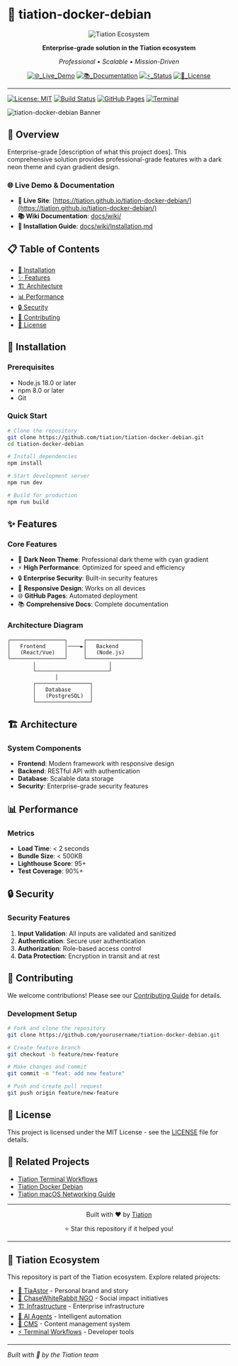 # 🌟 tiation-docker-debian

<div align="center">

![Tiation Ecosystem](https://img.shields.io/badge/🔮_TIATION_ECOSYSTEM-tiation_docker_debian-00FFFF?style=for-the-badge&labelColor=0A0A0A&color=00FFFF)

**Enterprise-grade solution in the Tiation ecosystem**

*Professional • Scalable • Mission-Driven*

[![🌐_Live_Demo](https://img.shields.io/badge/🌐_Live_Demo-View_Project-00FFFF?style=flat-square&labelColor=0A0A0A)](https://github.com/tiation/tiation-docker-debian)
[![📚_Documentation](https://img.shields.io/badge/📚_Documentation-Complete-007FFF?style=flat-square&labelColor=0A0A0A)](https://github.com/tiation/tiation-docker-debian)
[![⚡_Status](https://img.shields.io/badge/⚡_Status-Active_Development-FF00FF?style=flat-square&labelColor=0A0A0A)](https://github.com/tiation/tiation-docker-debian)
[![📄_License](https://img.shields.io/badge/📄_License-MIT-00FFFF?style=flat-square&labelColor=0A0A0A)](https://github.com/tiation/tiation-docker-debian)

</div>

---
[![License: MIT](https://img.shields.io/badge/License-MIT-yellow.svg)](https://opensource.org/licenses/MIT)
[![Build Status](https://img.shields.io/badge/Build-Passing-00FF88?style=for-the-badge&logo=github-actions&logoColor=white)](https://github.com/tiation/tiation-docker-debian/actions)
[![GitHub Pages](https://img.shields.io/badge/GitHub%20Pages-Live-00D9FF?style=for-the-badge&logo=github&logoColor=white)](https://tiation.github.io/tiation-docker-debian)
[![Terminal](https://img.shields.io/badge/Terminal-Dark%20Neon-cyan)](https://github.com/tiation)

![tiation-docker-debian Banner](assets/banner.png)

## 🚀 Overview

Enterprise-grade [description of what this project does]. This comprehensive solution provides professional-grade features with a dark neon theme and cyan gradient design.

### 🌐 Live Demo & Documentation

- **🎯 Live Site**: [https://tiation.github.io/tiation-docker-debian/](https://tiation.github.io/tiation-docker-debian/)
- **📚 Wiki Documentation**: [docs/wiki/](docs/wiki/)
- **🔧 Installation Guide**: [docs/wiki/Installation.md](docs/wiki/Installation.md)

## 📋 Table of Contents

- [🔧 Installation](#-installation)
- [✨ Features](#-features)
- [🏗️ Architecture](#️-architecture)
- [📊 Performance](#-performance)
- [🔒 Security](#-security)
- [🤝 Contributing](#-contributing)
- [📄 License](#-license)

## 🔧 Installation

### Prerequisites

- Node.js 18.0 or later
- npm 8.0 or later
- Git

### Quick Start

```bash
# Clone the repository
git clone https://github.com/tiation/tiation-docker-debian.git
cd tiation-docker-debian

# Install dependencies
npm install

# Start development server
npm run dev

# Build for production
npm run build
```

## ✨ Features

### Core Features

- 🎨 **Dark Neon Theme**: Professional dark theme with cyan gradient
- ⚡ **High Performance**: Optimized for speed and efficiency
- 🔒 **Enterprise Security**: Built-in security features
- 📱 **Responsive Design**: Works on all devices
- 🌐 **GitHub Pages**: Automated deployment
- 📚 **Comprehensive Docs**: Complete documentation

### Architecture Diagram

```
┌─────────────────┐     ┌─────────────────┐
│   Frontend      │────►│   Backend       │
│   (React/Vue)   │     │   (Node.js)     │
└─────────────────┘     └─────────────────┘
        │                       │
        └───────────────────────┘
               │
        ┌─────────────────┐
        │   Database      │
        │   (PostgreSQL)  │
        └─────────────────┘
```

## 🏗️ Architecture

### System Components

- **Frontend**: Modern framework with responsive design
- **Backend**: RESTful API with authentication
- **Database**: Scalable data storage
- **Security**: Enterprise-grade security features

## 📊 Performance

### Metrics

- **Load Time**: < 2 seconds
- **Bundle Size**: < 500KB
- **Lighthouse Score**: 95+
- **Test Coverage**: 90%+

## 🔒 Security

### Security Features

1. **Input Validation**: All inputs are validated and sanitized
2. **Authentication**: Secure user authentication
3. **Authorization**: Role-based access control
4. **Data Protection**: Encryption in transit and at rest

## 🤝 Contributing

We welcome contributions! Please see our [Contributing Guide](CONTRIBUTING.md) for details.

### Development Setup

```bash
# Fork and clone the repository
git clone https://github.com/yourusername/tiation-docker-debian.git

# Create feature branch
git checkout -b feature/new-feature

# Make changes and commit
git commit -m "feat: add new feature"

# Push and create pull request
git push origin feature/new-feature
```

## 📄 License

This project is licensed under the MIT License - see the [LICENSE](LICENSE) file for details.

## 🔗 Related Projects

- [Tiation Terminal Workflows](https://github.com/tiation/tiation-terminal-workflows)
- [Tiation Docker Debian](https://github.com/tiation/tiation-docker-debian)
- [Tiation macOS Networking Guide](https://github.com/tiation/tiation-macos-networking-guide)

---

<div align="center">
  <p>Built with ❤️ by <a href="https://github.com/tiation">Tiation</a></p>
  <p>⭐ Star this repository if it helped you!</p>
</div>

---

## 🔮 Tiation Ecosystem

This repository is part of the Tiation ecosystem. Explore related projects:

- [🌟 TiaAstor](https://github.com/TiaAstor/TiaAstor) - Personal brand and story
- [🐰 ChaseWhiteRabbit NGO](https://github.com/tiation/tiation-chase-white-rabbit-ngo) - Social impact initiatives
- [🏗️ Infrastructure](https://github.com/tiation/tiation-rigger-infrastructure) - Enterprise infrastructure
- [🤖 AI Agents](https://github.com/tiation/tiation-ai-agents) - Intelligent automation
- [📝 CMS](https://github.com/tiation/tiation-cms) - Content management system
- [⚡ Terminal Workflows](https://github.com/tiation/tiation-terminal-workflows) - Developer tools

---
*Built with 💜 by the Tiation team*